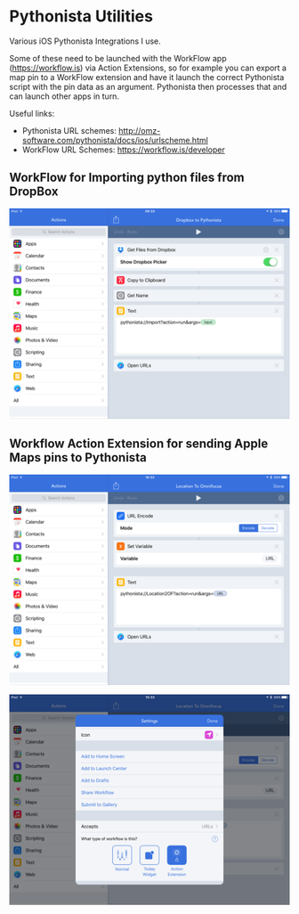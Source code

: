 # Pythonista Utilities

Various iOS Pythonista Integrations I use.

Some of these need to be launched with the WorkFlow app (https://workflow.is) via Action Extensions,
so for example you can export a map pin to a WorkFlow extension and have it launch the correct
Pythonista script with the pin data as an argument. Pythonista then processes that and can launch
other apps in turn.

Useful links:

- Pythonista URL schemes: http://omz-software.com/pythonista/docs/ios/urlscheme.html
- WorkFlow URL Schemes: https://workflow.is/developer

## WorkFlow for Importing python files from DropBox

![](DropboxToPythonista.png)

## Workflow Action Extension for sending Apple Maps pins to Pythonista

![](LocationToOmnifocus_1.png)

![](LocationToOmnifocus_2.png)


